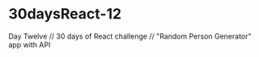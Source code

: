 # 30daysReact-12
Day Twelve // 30 days of React challenge // "Random Person Generator" app with API
